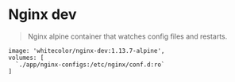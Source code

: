 # Nginx dev

> Nginx alpine container that watches config files and restarts.

```
image: 'whitecolor/nginx-dev:1.13.7-alpine',
volumes: [
  `./app/nginx-configs:/etc/nginx/conf.d:ro`
]
```
